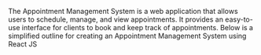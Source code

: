 The Appointment Management System is a web application that allows users to schedule, manage, and view appointments. It provides an easy-to-use interface for clients to book and keep track of appointments. Below is a simplified outline for creating an Appointment Management System using React JS
